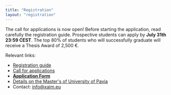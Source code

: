 ```yaml
---
title: "Registration"
layout: "registration"
--- 
```


The call for applications is now open! Before starting the application, read carefully the registration guide.
Prospective students can apply by **July 31th 23:59 CEST**.
The top 80% of students who will successfully graduate will receive a Thesis Award of 2,500 €.

Relevant links:
- [Registration guide](https://web.unipv.it/wp-content/uploads/2022/05/Screenshots-Registration-Admission-PagoPA-xAIM.pdf)
- [Call for applications](https://web.unipv.it/wp-content/uploads/2022/05/Call-xAIM.pdf)
- **[Application Form](https://studentionline.unipv.it/esse3/Home.do;jsessionid=F90A62F1279E9D8D424554A14B5CCC9B.esse3-unipv-prod-02?cod_lingua=eng)**
- [Details on the Master's of University of Pavia](https://web.unipv.it/formazione/master-universitari/master-di-primo-livello/)
- Contact: info@xaim.eu
